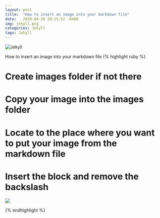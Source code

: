 ```yaml
---
layout: post
title:  "How to insert an image into your markdown file"
date:   2020-04-20 20:15:52 -0400
img: jekyll.png
categories: Jekyll
tags: Jekyll
---
```

![Jekyll]({{site.baseurl}}/images/jekyll.png)

How to insert an image into your markdown file
{% highlight ruby %}
# Create images folder if not there
# Copy your image into the images folder
# Locate to the place where you want to put your image from the markdown file
# Insert the block and remove the backslash 

![](\{\{site.baseurl\}\}/images/your-image.png)


{% endhighlight %}

[Webjeda-cards-demo]: https://webjeda.com/cards/
[Webjeda-cards-home]: https://github.com/sharu725/cards
